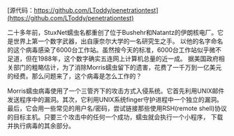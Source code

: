 [源代码：https://github.com/LToddy/penetrationtest](https://github.com/LToddy/penetrationtest)

二十多年前，StuxNet蠕虫名都重创了位于Bushehr和Natantz的伊朗核电厂。它是世界上第一个数字武器，出自康奈尔大学的一名研究生之手。
以他的名字命名的这个病毒感染了6000台工作站。虽然按今天的标准，6000台工作站似乎微不足道，但在1988年，这个数字确实五连网上计算机总量的近一成。
据美国政府相关部门的粗略估计，为了消除Morris蠕虫留下的遗害，花费了一千万到一亿美元的经费。那么问题来了，这个病毒是怎么工作的？

Morris蠕虫病毒使用了一个三管齐下的攻击方式入侵系统。它首先利用UNIX邮件发送程序中的漏洞。其次，它利用UNIX系统finger守护进程中一个独立的漏洞。
最后，它会用一些常见的用户名/密码，尝试链接那些使用RSH(remote shell)协议的目标主机。只要三个攻击中的任何一个成功，蠕虫就会执行一个小程序，
下载并执行病毒的其余部分。